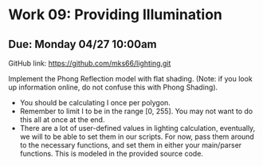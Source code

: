 # Work 09: Providing Illumination

## Due: Monday 04/27 10:00am

GitHub link: <https://github.com/mks66/lighting.git>

Implement the Phong Reflection model with flat shading. (Note: if you look up information online, do not confuse this with Phong Shading).

- You should be calculating I once per polygon.
- Remember to limit I to be in the range [0, 255]. You may not want to do this all at once at the end.
- There are a lot of user-defined values in lighting calculation, eventually, we will to be able to set them in our scripts. For now, pass them around to the necessary functions, and set them in either your main/parser functions. This is modeled in the provided source code.
